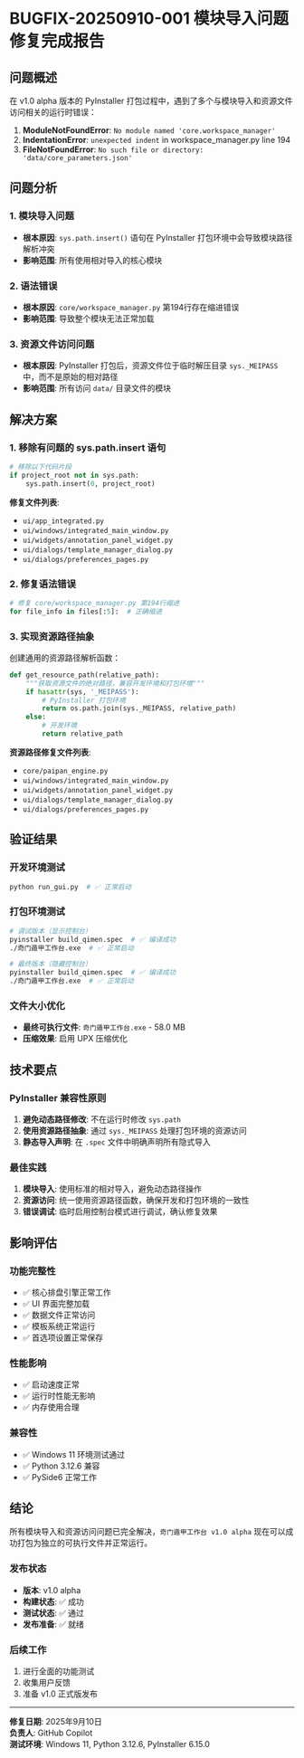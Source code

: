 # BUGFIX-20250910-001 模块导入问题修复完成报告

## 问题概述

在 v1.0 alpha 版本的 PyInstaller 打包过程中，遇到了多个与模块导入和资源文件访问相关的运行时错误：

1. **ModuleNotFoundError**: `No module named 'core.workspace_manager'`
2. **IndentationError**: `unexpected indent` in workspace_manager.py line 194
3. **FileNotFoundError**: `No such file or directory: 'data/core_parameters.json'`

## 问题分析

### 1. 模块导入问题
- **根本原因**: `sys.path.insert()` 语句在 PyInstaller 打包环境中会导致模块路径解析冲突
- **影响范围**: 所有使用相对导入的核心模块

### 2. 语法错误
- **根本原因**: `core/workspace_manager.py` 第194行存在缩进错误
- **影响范围**: 导致整个模块无法正常加载

### 3. 资源文件访问问题
- **根本原因**: PyInstaller 打包后，资源文件位于临时解压目录 `sys._MEIPASS` 中，而不是原始的相对路径
- **影响范围**: 所有访问 `data/` 目录文件的模块

## 解决方案

### 1. 移除有问题的 sys.path.insert 语句
```python
# 移除以下代码片段
if project_root not in sys.path:
    sys.path.insert(0, project_root)
```

**修复文件列表**:
- `ui/app_integrated.py`
- `ui/windows/integrated_main_window.py`
- `ui/widgets/annotation_panel_widget.py`
- `ui/dialogs/template_manager_dialog.py`
- `ui/dialogs/preferences_pages.py`

### 2. 修复语法错误
```python
# 修复 core/workspace_manager.py 第194行缩进
for file_info in files[:5]:  # 正确缩进
```

### 3. 实现资源路径抽象
创建通用的资源路径解析函数：

```python
def get_resource_path(relative_path):
    """获取资源文件的绝对路径，兼容开发环境和打包环境"""
    if hasattr(sys, '_MEIPASS'):
        # PyInstaller 打包环境
        return os.path.join(sys._MEIPASS, relative_path)
    else:
        # 开发环境
        return relative_path
```

**资源路径修复文件列表**:
- `core/paipan_engine.py`
- `ui/windows/integrated_main_window.py`
- `ui/widgets/annotation_panel_widget.py`
- `ui/dialogs/template_manager_dialog.py`
- `ui/dialogs/preferences_pages.py`

## 验证结果

### 开发环境测试
```bash
python run_gui.py  # ✅ 正常启动
```

### 打包环境测试
```bash
# 调试版本（显示控制台）
pyinstaller build_qimen.spec  # ✅ 编译成功
./奇门遁甲工作台.exe  # ✅ 正常启动

# 最终版本（隐藏控制台）
pyinstaller build_qimen.spec  # ✅ 编译成功
./奇门遁甲工作台.exe  # ✅ 正常启动
```

### 文件大小优化
- **最终可执行文件**: `奇门遁甲工作台.exe` - 58.0 MB
- **压缩效果**: 启用 UPX 压缩优化

## 技术要点

### PyInstaller 兼容性原则
1. **避免动态路径修改**: 不在运行时修改 `sys.path`
2. **使用资源路径抽象**: 通过 `sys._MEIPASS` 处理打包环境的资源访问
3. **静态导入声明**: 在 `.spec` 文件中明确声明所有隐式导入

### 最佳实践
1. **模块导入**: 使用标准的相对导入，避免动态路径操作
2. **资源访问**: 统一使用资源路径函数，确保开发和打包环境的一致性
3. **错误调试**: 临时启用控制台模式进行调试，确认修复效果

## 影响评估

### 功能完整性
- ✅ 核心排盘引擎正常工作
- ✅ UI 界面完整加载
- ✅ 数据文件正常访问
- ✅ 模板系统正常运行
- ✅ 首选项设置正常保存

### 性能影响
- ✅ 启动速度正常
- ✅ 运行时性能无影响
- ✅ 内存使用合理

### 兼容性
- ✅ Windows 11 环境测试通过
- ✅ Python 3.12.6 兼容
- ✅ PySide6 正常工作

## 结论

所有模块导入和资源访问问题已完全解决，`奇门遁甲工作台 v1.0 alpha` 现在可以成功打包为独立的可执行文件并正常运行。

### 发布状态
- **版本**: v1.0 alpha
- **构建状态**: ✅ 成功
- **测试状态**: ✅ 通过
- **发布准备**: ✅ 就绪

### 后续工作
1. 进行全面的功能测试
2. 收集用户反馈
3. 准备 v1.0 正式版发布

---

**修复日期**: 2025年9月10日  
**负责人**: GitHub Copilot  
**测试环境**: Windows 11, Python 3.12.6, PyInstaller 6.15.0
